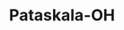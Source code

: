 ---
title: Pataskala-OH
slug: pataskala-oh
f_state:
- cms/state/ohio.md
f_locations:
- cms/payday-loan/advance-america-2132.md
- cms/payday-loan/ohio-cash-advance-23162.md
- cms/payday-loan/ohio-cash-advance-23175.md
- cms/payday-loan/world-cash-now-28834.md
- cms/payday-loan/world-cash-now-28835.md
updated-on: '2024-05-30T13:41:28.615Z'
created-on: '2024-05-30T13:41:28.615Z'
published-on: '2024-05-30T13:54:32.469Z'
f_city: Pataskala
layout: '[city].html'
tags: city
---